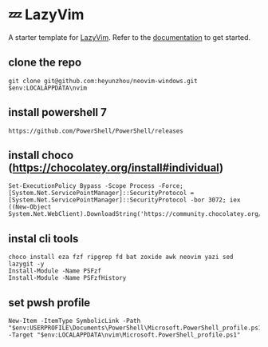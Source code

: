# 💤 LazyVim

A starter template for [LazyVim](https://github.com/LazyVim/LazyVim).
Refer to the [documentation](https://lazyvim.github.io/installation) to get started.

## clone the repo
```
git clone git@github.com:heyunzhou/neovim-windows.git $env:LOCALAPPDATA\nvim
```


## install powershell 7
```
https://github.com/PowerShell/PowerShell/releases
```

## install choco (https://chocolatey.org/install#individual)
```
Set-ExecutionPolicy Bypass -Scope Process -Force; [System.Net.ServicePointManager]::SecurityProtocol = [System.Net.ServicePointManager]::SecurityProtocol -bor 3072; iex ((New-Object System.Net.WebClient).DownloadString('https://community.chocolatey.org/install.ps1'))
```

## instal cli tools
```
choco install eza fzf ripgrep fd bat zoxide awk neovim yazi sed lazygit -y
Install-Module -Name PSFzf
Install-Module -Name PSFzfHistory
```
## set pwsh profile
```
New-Item -ItemType SymbolicLink -Path "$env:USERPROFILE\Documents\PowerShell\Microsoft.PowerShell_profile.ps1" -Target "$env:LOCALAPPDATA\nvim\Microsoft.PowerShell_profile.ps1"
```





